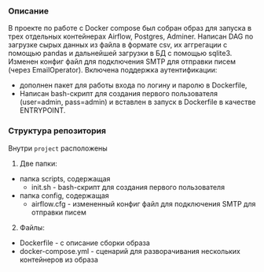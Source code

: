 ### Описание
В проекте по работе с Docker compose был собран образ для запуска в трех отдельных контейнерах Airflow, Postgres, Adminer. 
Написан DAG по загрузке сырых данных из файла в формате csv, их аггрегации с помощью pandas и дальнейшей загрузки в БД с помощью sqlite3. 
Изменен конфиг файл для подключения SMTP  для отправки писем (через EmailOperator). 
Включена поддержка аутентификации: 
- дополнен пакет для работы входа по логину и паролю в Dockerfile,  
- Написан bash-скрипт для создания первого пользователя (user=admin, pass=admin) и вставлен в запуск в Dockerfile в качестве ENTRYPOINT.

### Структура репозитория
Внутри `project` расположены
1. Две папки:
- папка scripts, содержащая 
     - init.sh -  bash-скрипт для создания первого пользователя
- папка config, содержащая  
     - airflow.cfg - измененный конфиг файл для подключения SMTP  для отправки писем 
 2. Файлы:
   - Dockerfile - с описание сборки образа
   - docker-compose.yml -  сценарий для разворачивания нескольких контейнеров из образа

 
